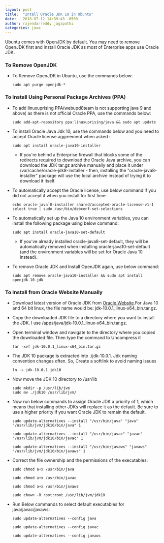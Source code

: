 ```yaml
---
layout: post
title:  "Intall Oracle JDK 10 in Ubuntu"
date:   2018-07-12 14:39:43 -0500
author: rajendarreddy jagapathi
categories: java
---
```


Ubuntu comes with OpenJDK by default. You may need to remove OpenJDK first and install Oracle JDK as most of Enterprise apps use Oracle JDK.

### To Remove OpenJDK
- To Remove OpenJDK in Ubuntu, use the commands below: 

    ``` 
    sudo apt purge openjdk-*
    ```
    
### To Install Using Personal Package Archives (PPA)    
- To add linuxuprising PPA(webupd8team is not supporting java 9 and above) as there is not official Oracle PPA, use the commands below:

    ``` 
    sudo add-apt-repository ppa:linuxuprising/java && sudo apt update
    ```
- To install Oracle Java Jdk 10, use the commands below and you need to accept Oracle license aggreement when asked :

    ```
    sudo apt install oracle-java10-installer
    ```
    - If you're behind a Enterprise firewall that blocks some of the redirects required to download the Oracle Java archive, you can download the JDK tar.gz archive manually and place it under /var/cache/oracle-jdk8-installer - then, installing the "oracle-java8-installer" package will use the local archive instead of trying it to download it itself.
- To automatically accept the Oracle license, use below command if you did not accept it when you install for first time:

    ```
    echo oracle-java`0-installer shared/accepted-oracle-license-v1-1 select true | sudo /usr/bin/debconf-set-selections  
    ```
- To automatically set up the Java 10 environment variables, you can install the following package using below command:

    ```
    sudo apt install oracle-java10-set-default  
    ```
    - If you've already installed oracle-java8-set-default, they will be automatically removed when installing oracle-java10-set-default (and the environment variables will be set for Oracle Java 10 instead).
- To remove Oracle JDK and Install OpenJDK again, use below command: 

    ```
    sudo apt remove oracle-java10-installer && sudo apt install openjdk-10-jdk
    ```
    
### To Install from Oracle Website Manually

- Download latest version of Oracle JDK from [Oracle Website](http://www.oracle.com/technetwork/java/javase/downloads/index.html).For Java 10 and 64 bit linux, the file name would be: jdk-10.0.1_linux-x64_bin.tar.gz.
- Copy the downloaded JDK file to a directory where you want to install the JDK. I use /apps/java/jdk-10.0.1_linux-x64_bin.tar.gz.
- Open terminal window and navigate to the directory where you copied the downloaded file. Then type the command to Uncompress it

    ```
    tar -xvf jdk-10.0.1_linux-x64_bin.tar.gz
    ```
- The JDK 10 package is extracted into ./jdk-10.0.1. Jdk naming convention changes often. So, Create a softlink to avoid naming issues

    ```
    ln -s jdk-10.0.1 jdk10
    ```
- Now move the JDK 10 directory to /usr/lib

    ```
    sudo mkdir -p /usr/lib/jvm
    sudo mv ./jdk10 /usr/lib/jvm/
    ```
- Now run below commands to assign Oracle JDK a priority of 1, which means that installing other JDKs will replace it as the default. Be sure to use a higher priority if you want Oracle JDK to remain the default.

    ```
    sudo update-alternatives --install "/usr/bin/java" "java" "/usr/lib/jvm/jdk10/bin/java" 1
    ```
    
    ```
    sudo update-alternatives --install "/usr/bin/javac" "javac" "/usr/lib/jvm/jdk10/bin/javac" 1
    ```
    
    ```
    sudo update-alternatives --install "/usr/bin/javaws" "javaws" "/usr/lib/jvm/jdk10/bin/javaws" 1
    ```
- Correct the file ownership and the permissions of the executables:

    ```
    sudo chmod a+x /usr/bin/java
    ```
    
    ```
    sudo chmod a+x /usr/bin/javac
    ```
    
    ```
    sudo chmod a+x /usr/bin/javaws
    ```
    
    ```
    sudo chown -R root:root /usr/lib/jvm/jdk10
    ```

- Run Below commands to select default executables for java/javac/javaws:

    ```
    sudo update-alternatives --config java
    ```
    
    ```
    sudo update-alternatives --config javac
    ```
    
    ```
    sudo update-alternatives --config javaws
    ```
